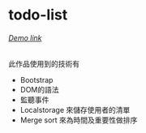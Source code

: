 # todo-list

<h6><a href="https://lucien-mhl.github.io/todo-list/">Demo link</a></h6>
此作品使用到的技術有
<ul>
  <li>Bootstrap</li>
  <li>DOM的語法</li>
  <li>監聽事件</li>
  <li>Localstorage 來儲存使用者的清單</li>
  <li>Merge sort 來為時間及重要性做排序</li>
</ul>
